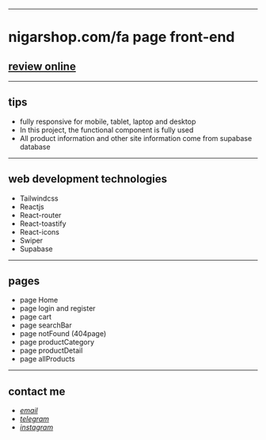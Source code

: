 
---

# nigarshop.com/fa page front-end
## [review online](https://nigarshop.netlify.app)

---
## tips

* fully responsive for mobile, tablet, laptop and desktop
* In this project, the functional component is fully used
* All product information and other site information come from supabase database

---

## web development technologies
* Tailwindcss  
* Reactjs
* React-router
* React-toastify
* React-icons
* Swiper
* Supabase

---

## pages
* page Home
* page login and register 
* page cart
* page searchBar
* page notFound (404page)
* page productCategory
* page productDetail
* page allProducts

---

## contact me
* *[email](mailto:051.mhmdzynaly977@gmail.com)*
* *[telegram](https://t.me/zeynali2003/)*
* *[instagram](https://instagram.com/zeynali2003/)*

